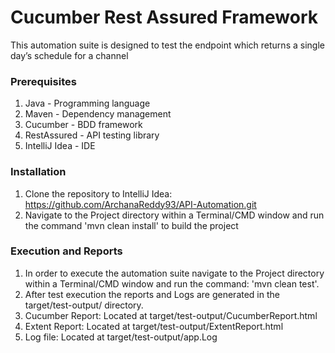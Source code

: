 # Cucumber Rest Assured Framework
This automation suite is designed to test the endpoint which returns a single day’s schedule for a channel

### Prerequisites
1. Java - Programming language 
2. Maven - Dependency management 
3. Cucumber - BDD framework
4. RestAssured - API testing library
5. IntelliJ Idea - IDE

### Installation
1. Clone the repository to IntelliJ Idea:
   https://github.com/ArchanaReddy93/API-Automation.git
2. Navigate to the Project directory within a Terminal/CMD window and run the command 'mvn clean install' to build the project
     
### Execution and Reports   
1. In order to execute the automation suite navigate to the Project directory within a Terminal/CMD window and run the command: 'mvn clean test'.
2. After test execution the reports and Logs are generated in the target/test-output/ directory.
3. Cucumber Report: Located at target/test-output/CucumberReport.html
4. Extent Report: Located at target/test-output/ExtentReport.html
5. Log file: Located at target/test-output/app.Log
